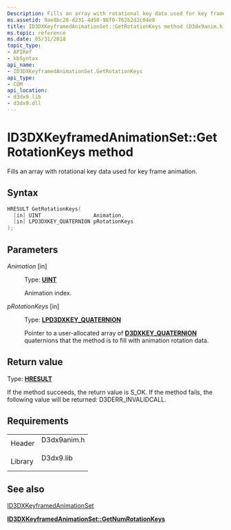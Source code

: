 ```yaml
---
Description: Fills an array with rotational key data used for key frame animation.
ms.assetid: 9ae8bc28-d231-4d50-98f0-762b2d2c04e8
title: ID3DXKeyframedAnimationSet::GetRotationKeys method (D3dx9anim.h)
ms.topic: reference
ms.date: 05/31/2018
topic_type: 
- APIRef
- kbSyntax
api_name: 
- ID3DXKeyframedAnimationSet.GetRotationKeys
api_type: 
- COM
api_location: 
- d3dx9.lib
- d3dx9.dll
---
```


# ID3DXKeyframedAnimationSet::GetRotationKeys method

Fills an array with rotational key data used for key frame animation.

## Syntax


```C++
HRESULT GetRotationKeys(
  [in] UINT                 Animation,
  [in] LPD3DXKEY_QUATERNION pRotationKeys
);
```



## Parameters

<dl> <dt>

*Animation* \[in\]
</dt> <dd>

Type: **[**UINT**](https://msdn.microsoft.com/library/Aa383751(v=VS.85).aspx)**

Animation index.

</dd> <dt>

*pRotationKeys* \[in\]
</dt> <dd>

Type: **[**LPD3DXKEY\_QUATERNION**](d3dxkey-quaternion.md)**

Pointer to a user-allocated array of [**D3DXKEY\_QUATERNION**](d3dxkey-quaternion.md) quaternions that the method is to fill with animation rotation data.

</dd> </dl>

## Return value

Type: **[**HRESULT**](https://msdn.microsoft.com/library/Bb401631(v=MSDN.10).aspx)**

If the method succeeds, the return value is S\_OK. If the method fails, the following value will be returned: D3DERR\_INVALIDCALL.

## Requirements



|                    |                                                                                        |
|--------------------|----------------------------------------------------------------------------------------|
| Header<br/>  | <dl> <dt>D3dx9anim.h</dt> </dl> |
| Library<br/> | <dl> <dt>D3dx9.lib</dt> </dl>   |



## See also

<dl> <dt>

[ID3DXKeyframedAnimationSet](id3dxkeyframedanimationset.md)
</dt> <dt>

[**ID3DXKeyframedAnimationSet::GetNumRotationKeys**](id3dxkeyframedanimationset--getnumrotationkeys.md)
</dt> </dl>

 

 




